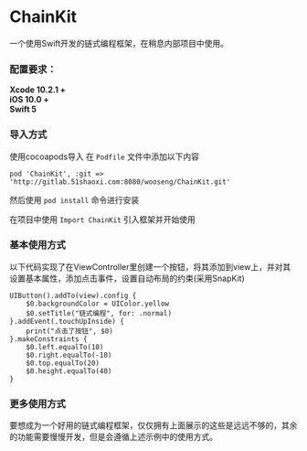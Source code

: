 # ChainKit

一个使用Swift开发的链式编程框架，在稍息内部项目中使用。

### 配置要求：
**Xcode 10.2.1 +**<br />
**iOS 10.0 +**<br />
**Swift 5**

### 导入方式

使用cocoapods导入
在 `Podfile` 文件中添加以下内容

```
pod 'ChainKit', :git => 'http://gitlab.51shaoxi.com:8080/wooseng/ChainKit.git'
```

然后使用 `pod install` 命令进行安装

在项目中使用 `Import ChainKit` 引入框架并开始使用

### 基本使用方式
以下代码实现了在ViewController里创建一个按钮，将其添加到view上，并对其设置基本属性，添加点击事件，设置自动布局的约束(采用SnapKit)

```
UIButton().addTo(view).config {
    $0.backgroundColor = UIColor.yellow
    $0.setTitle("链式编程", for: .normal)
}.addEvent(.touchUpInside) {
    print("点击了按钮", $0)
}.makeConstraints {
    $0.left.equalTo(10)
    $0.right.equalTo(-10)
    $0.top.equalTo(20)
    $0.height.equalTo(40)
}
```

### 更多使用方式
要想成为一个好用的链式编程框架，仅仅拥有上面展示的这些是远远不够的，其余的功能需要慢慢开发，但是会遵循上述示例中的使用方式。
